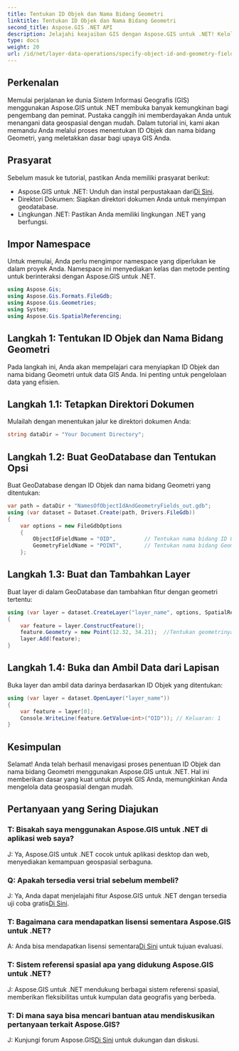 ```yaml
---
title: Tentukan ID Objek dan Nama Bidang Geometri
linktitle: Tentukan ID Objek dan Nama Bidang Geometri
second_title: Aspose.GIS .NET API
description: Jelajahi keajaiban GIS dengan Aspose.GIS untuk .NET! Kelola data geospasial dengan mudah. Unduh sekarang dan keluarkan kekuatan kecerdasan spasial.
type: docs
weight: 20
url: /id/net/layer-data-operations/specify-object-id-and-geometry-field-names/
---
```

## Perkenalan
Memulai perjalanan ke dunia Sistem Informasi Geografis (GIS) menggunakan Aspose.GIS untuk .NET membuka banyak kemungkinan bagi pengembang dan peminat. Pustaka canggih ini memberdayakan Anda untuk menangani data geospasial dengan mudah. Dalam tutorial ini, kami akan memandu Anda melalui proses menentukan ID Objek dan nama bidang Geometri, yang meletakkan dasar bagi upaya GIS Anda.
## Prasyarat
Sebelum masuk ke tutorial, pastikan Anda memiliki prasyarat berikut:
-  Aspose.GIS untuk .NET: Unduh dan instal perpustakaan dari[Di Sini](https://releases.aspose.com/gis/net/).
- Direktori Dokumen: Siapkan direktori dokumen Anda untuk menyimpan geodatabase.
- Lingkungan .NET: Pastikan Anda memiliki lingkungan .NET yang berfungsi.
## Impor Namespace
Untuk memulai, Anda perlu mengimpor namespace yang diperlukan ke dalam proyek Anda. Namespace ini menyediakan kelas dan metode penting untuk berinteraksi dengan Aspose.GIS untuk .NET.
```csharp
using Aspose.Gis;
using Aspose.Gis.Formats.FileGdb;
using Aspose.Gis.Geometries;
using System;
using Aspose.Gis.SpatialReferencing;
```
## Langkah 1: Tentukan ID Objek dan Nama Bidang Geometri
Pada langkah ini, Anda akan mempelajari cara menyiapkan ID Objek dan nama bidang Geometri untuk data GIS Anda. Ini penting untuk pengelolaan data yang efisien.
## Langkah 1.1: Tetapkan Direktori Dokumen
Mulailah dengan menentukan jalur ke direktori dokumen Anda:
```csharp
string dataDir = "Your Document Directory";
```
## Langkah 1.2: Buat GeoDatabase dan Tentukan Opsi
Buat GeoDatabase dengan ID Objek dan nama bidang Geometri yang ditentukan:
```csharp
var path = dataDir + "NamesOfObjectIdAndGeometryFields_out.gdb";
using (var dataset = Dataset.Create(path, Drivers.FileGdb))
{
    var options = new FileGdbOptions
    {
        ObjectIdFieldName = "OID",         // Tentukan nama bidang ID Objek
        GeometryFieldName = "POINT",       // Tentukan nama bidang Geometri
    };
```
## Langkah 1.3: Buat dan Tambahkan Layer
Buat layer di dalam GeoDatabase dan tambahkan fitur dengan geometri tertentu:
```csharp
using (var layer = dataset.CreateLayer("layer_name", options, SpatialReferenceSystem.Wgs84))
{
    var feature = layer.ConstructFeature();
    feature.Geometry = new Point(12.32, 34.21);  //Tentukan geometrinya (dalam hal ini, sebuah titik)
    layer.Add(feature);
}
```
## Langkah 1.4: Buka dan Ambil Data dari Lapisan
Buka layer dan ambil data darinya berdasarkan ID Objek yang ditentukan:
```csharp
using (var layer = dataset.OpenLayer("layer_name"))
{
    var feature = layer[0];
    Console.WriteLine(feature.GetValue<int>("OID")); // Keluaran: 1
}
```
## Kesimpulan
Selamat! Anda telah berhasil menavigasi proses penentuan ID Objek dan nama bidang Geometri menggunakan Aspose.GIS untuk .NET. Hal ini memberikan dasar yang kuat untuk proyek GIS Anda, memungkinkan Anda mengelola data geospasial dengan mudah.
## Pertanyaan yang Sering Diajukan
### T: Bisakah saya menggunakan Aspose.GIS untuk .NET di aplikasi web saya?
J: Ya, Aspose.GIS untuk .NET cocok untuk aplikasi desktop dan web, menyediakan kemampuan geospasial serbaguna.
### Q: Apakah tersedia versi trial sebelum membeli?
 J: Ya, Anda dapat menjelajahi fitur Aspose.GIS untuk .NET dengan tersedia uji coba gratis[Di Sini](https://releases.aspose.com/).
### T: Bagaimana cara mendapatkan lisensi sementara Aspose.GIS untuk .NET?
 A: Anda bisa mendapatkan lisensi sementara[Di Sini](https://purchase.aspose.com/temporary-license/) untuk tujuan evaluasi.
### T: Sistem referensi spasial apa yang didukung Aspose.GIS untuk .NET?
J: Aspose.GIS untuk .NET mendukung berbagai sistem referensi spasial, memberikan fleksibilitas untuk kumpulan data geografis yang berbeda.
### T: Di mana saya bisa mencari bantuan atau mendiskusikan pertanyaan terkait Aspose.GIS?
 J: Kunjungi forum Aspose.GIS[Di Sini](https://forum.aspose.com/c/gis/33) untuk dukungan dan diskusi.